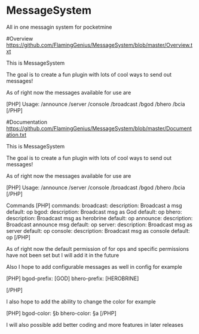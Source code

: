 # MessageSystem
All in one messagin system for pocketmine



#Overview
https://github.com/FlamingGenius/MessageSystem/blob/master/Overview.txt

This is MessageSystem

The goal is to create a fun plugin with lots of cool ways to send out messages!

As of right now the messages available for use are

[PHP]
Usage:
/announce <msg>
/server <msg>
/console <msg>
/broadcast <msg>
/bgod <msg>
/bhero <msg>
/bcia <msg>
[/PHP]


#Documentation
https://github.com/FlamingGenius/MessageSystem/blob/master/Documentation.txt

This is MessageSystem

The goal is to create a fun plugin with lots of cool ways to send out messages!

As of right now the messages available for use are

[PHP]
Usage:
/announce <msg>
/server <msg>
/console <msg>
/broadcast <msg>
/bgod <msg>
/bhero <msg>
/bcia <msg>
[/PHP]

Commands
[PHP]
commands:
 broadcast:
  description: Broadcast a msg
  default: op
 bgod:
  description: Broadcast msg as God
  default: op
 bhero:
  description: Broadcast msg as herobrine
  default: op
 announce:
  description: Broadcast announce msg
  default: op
 server: 
  description: Broadcast msg as server
  default: op
 console:
  description: Broadcast msg as console
  default: op
[/PHP]

As of right now the default permission of for ops and specific permissions have not been set but I will add it in the future

Also I hope to add configurable messages as well in config for example

[PHP]
bgod-prefix: [GOD]
bhero-prefix: [HEROBRINE]

[/PHP]

I also hope to add the ability to change the color for example

[PHP]
bgod-color: §b
bhero-color: §a
[/PHP]

I will also possible add better coding and more features in later releases

